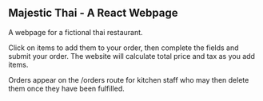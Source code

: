 ## Majestic Thai - A React Webpage

A webpage for a fictional thai restaurant. 

Click on items to add them to your order, then complete the fields and submit your order. The website will calculate total price and tax as you add items. 

Orders appear on the /orders route for kitchen staff who may then delete them once they have been fulfilled. 
